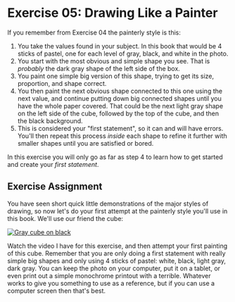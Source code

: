 Exercise 05: Drawing Like a Painter
===================================

If you remember from Exercise 04 the painterly style is this:

1. You take the values found in your subject.  In this book that would be 4 sticks of pastel, one for each level of gray, black, and white in the photo.
2. You start with the most obvious and simple shape you see.  That is *probably* the dark gray shape of the left side of the box.
3. You paint one simple big version of this shape, trying to get its size, proportion, and shape correct.
4. You then paint the next obvious shape connected to this one using the next value, and continue putting down big connected shapes until you have the whole paper covered.  That could be the next light gray shape on the left side of the cube, followed by the top of the cube, and then the black background.
5. This is considered your "first statement", so it can and will have errors.  You'll then repeat this process *inside* each shape to refine it further with smaller shapes until you are satisfied or bored.

In this exercise you will only go as far as step 4 to learn how to get started and create your *first statement*.

Exercise Assignment
-------------------

You have seen short quick little demonstrations of the major styles of drawing, so now let's do your first attempt at the painterly style you'll use in this book.  We'll use our friend the cube:

[![Gray cube on black](https://s3.amazonaws.com/photos.learnartthehardway.com/basic_shapes/tiny/cube_gray_on_black.JPG)](https://s3.amazonaws.com/photos.learnartthehardway.com/basic_shapes/large/cube_gray_on_black.JPG)

Watch the video I have for this exercise, and then attempt your first painting of this cube.  Remember that you are only doing a first statement with really simple big shapes and only using 4 sticks of pastel:  white, black, light gray, dark gray.  You can keep the photo on your computer, put it on a tablet, or even print out a simple monochrome printout with a terrible.  Whatever works to give you something to use as a reference, but if you can use a computer screen then that's best.
